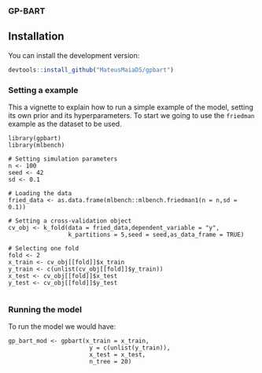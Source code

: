 ### GP-BART

## Installation

You can install the development version:

``` r
devtools::install_github("MateusMaiaDS/gpbart")
```


### Setting a example

This a vignette to explain how to run a simple example of the model, setting its own prior and its hyperparameters. To start we going to use the `friedman` example as the dataset to be used.

```{r setup, eval = FALSE}
library(gpbart)
library(mlbench)

# Setting simulation parameters
n <- 100
seed <- 42
sd <- 0.1

# Loading the data
fried_data <- as.data.frame(mlbench::mlbench.friedman1(n = n,sd = 0.1))

# Setting a cross-validation object
cv_obj <- k_fold(data = fried_data,dependent_variable = "y",
                 k_partitions = 5,seed = seed,as_data_frame = TRUE)

# Selecting one fold
fold <- 2
x_train <- cv_obj[[fold]]$x_train
y_train <- c(unlist(cv_obj[[fold]]$y_train))
x_test <- cv_obj[[fold]]$x_test
y_test <- cv_obj[[fold]]$y_test


```

### Running the model

To run the model we would have:

```{r, eval = FALSE}
gp_bart_mod <- gpbart(x_train = x_train,
                       y = c(unlist(y_train)),
                       x_test = x_test,
                       n_tree = 20)
```
